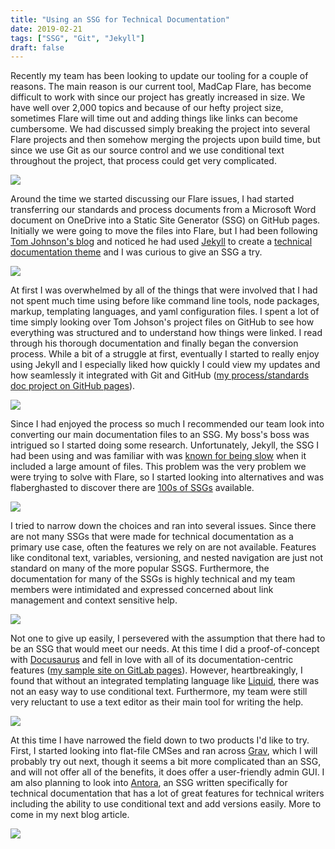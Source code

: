 ```yaml
---
title: "Using an SSG for Technical Documentation"
date: 2019-02-21
tags: ["SSG", "Git", "Jekyll"]
draft: false
---
```

Recently my team has been looking to update our tooling for a couple of reasons. The main reason is our current tool, MadCap Flare, has become difficult to work with since our project has greatly increased in size. We have well over 2,000 topics and because of our hefty project size, sometimes Flare will time out and adding things like links can become cumbersome. We had discussed simply breaking the project into several Flare projects and then somehow merging the projects upon build time, but since we use Git as our source control and we use conditional text throughout the project, that process could get very complicated.

<img src="../../pages.jpg" class="article">

Around the time we started discussing our Flare issues, I had started transferring our standards and process documents from a Microsoft Word document on OneDrive into a Static Site Generator (SSG) on GitHub pages. Initially we were going to move the files into Flare, but I had been following <a href="https://idratherbewriting.com/">Tom Johnson's blog</a>  and noticed he had used <a href="https://idratherbewriting.com/about-jekyll/">Jekyll</a> to create a <a href="https://idratherbewriting.com/documentation-theme-jekyll/">technical documentation theme</a> and I was curious to give an SSG a try.

<img src="../../jekyll.png" class="article" id="penguin">

At first I was overwhelmed by all of the things that were involved that I had not spent much time using before like command line tools, node packages, markup, templating languages, and yaml configuration files. I spent a lot of time simply looking over Tom Johson's project files on GitHub to see how everything was structured and to understand how things were linked. I read through his thorough documentation and finally began the conversion process. While a bit of a struggle at first, eventually I started to really enjoy using Jekyll and I especially liked how quickly I could view my updates and how seamlessly it integrated with Git and GitHub (<a href="https://heathercloward.github.io/process-standards/index.html">my process/standards doc project on GitHub pages</a>).

<img src="../../octKittyJekyll.jpg" class="article" id="penguin">

Since I had enjoyed the process so much I recommended our team look into converting our main documentation files to an SSG. My boss's boss was intrigued so I started doing some research. Unfortunately, Jekyll, the SSG I had been using and was familiar with was <a href="https://www.youtube.com/watch?v=2RCqk-nEn90">known for being slow</a> when it included a large amount of files. This problem was the very problem we were trying to solve with Flare, so I started looking into alternatives and was flaberghasted to discover there are <a href="https://www.staticgen.com/">100s of SSGs</a> available.

<img src="../../overwhelmed.jpg" class="article">

I tried to narrow down the choices and ran into several issues. Since there are not many SSGs that were made for technical documentation as a primary use case, often the features we rely on are not available. Features like conditonal text, variables, versioning, and nested navigation are just not standard on many of the more popular SSGS. Furthermore, the documentation for many of the SSGs is highly technical and my team members were intimidated and expressed concerned about link management and context sensitive help.

<img src="../../questioning.png" class="article" id="penguin">

Not one to give up easily, I persevered with the assumption that there had to be an SSG that would meet our needs. At this time I did a proof-of-concept with <a href="https://docusaurus.io/">Docusaurus</a> and fell in love with all of its documentation-centric features (<a href="https://heathercl.gitlab.io/manuals-site/">my sample site on GitLab pages</a>). However, heartbreakingly, I found that without an integrated templating language like <a href="https://shopify.github.io/liquid/">Liquid</a>, there was not an easy way to use conditional text. Furthermore, my team were still very reluctant to use a text editor as their main tool for writing the help.

<img src="../../docusaurus.png" class="article" id="penguin">

At this time I have narrowed the field down to two products I'd like to try. First, I started looking into flat-file CMSes and ran across <a href="https://getgrav.org/">Grav</a>, which I will probably try out next, though it seems a bit more complicated than an SSG, and will not offer all of the benefits, it does offer a user-friendly admin GUI. I am also planning to look into <a href="https://antora.org/">Antora</a>, an SSG written specifically for technical documentation that has a lot of great features for technical writers including the ability to use conditional text and add versions easily. More to come in my next blog article.

<img src="../../grav.png" class="article" id="penguin">

